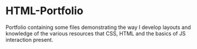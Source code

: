 # HTML-Portfolio
Portfolio containing some files demonstrating the way I develop layouts and knowledge of the various resources that CSS, HTML and the basics of JS interaction present.
